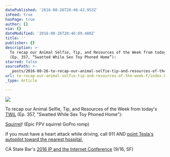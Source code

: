 ```yaml
---
datePublished: '2016-08-26T20:46:43.953Z'
inFeed: true
hasPage: true
author: []
via: {}
dateModified: '2016-08-26T20:46:09.480Z'
title: ''
publisher: {}
description: >-
  To recap our Animal Selfie, Tip, and Resources of the Week from today’s TWiL
  (Ep. 357, “Swatted While Sex Toy Phoned Home”):
starred: false
sourcePath: >-
  _posts/2016-08-26-to-recap-our-animal-selfie-tip-and-resources-of-the-week-f.md
url: to-recap-our-animal-selfie-tip-and-resources-of-the-week-f/index.html
_type: Article

---
```

![](https://the-grid-user-content.s3-us-west-2.amazonaws.com/4f2e99f1-b30a-474d-8afc-8a1b34c3d926.jpg)

To recap our Animal Selfie, Tip, and Resources of the Week from today's [TWiL][0] (Ep. 357, "Swatted While Sex Toy Phoned Home"):

[Squirrel][1]! (Epic FPV squirrel GoPro romp)

If you must have a heart attack while driving, call 911 AND [point Tesla's autopilot toward the nearest hospital.][2]

CA State Bar's [2016 IP and the Internet Conference][3] (9/16, SF)

[0]: http://twit.tv/twil "TWiL"
[1]: https://www.youtube.com/watch?v=t6I_Zic29VQ "Squirrel FPV GoPro"
[2]: http://www.bbc.co.uk/newsbeat/article/37009696/tesla-car-drives-owner-to-hospital-after-he-suffers-pulmonary-embolism "Tesla car drives owner to hospital after he suffers pulmonary embolism"
[3]: http://ipsection.calbar.ca.gov/Education/IPandtheInternet.aspx "2016 IP and the Internet Conference"
